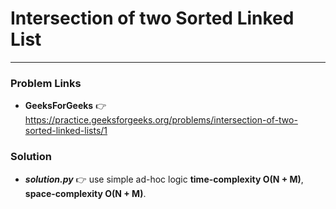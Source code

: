 # Intersection of two Sorted Linked List

---

### Problem Links
- **__GeeksForGeeks__** :point_right: https://practice.geeksforgeeks.org/problems/intersection-of-two-sorted-linked-lists/1

### Solution
- **_solution.py_** :point_right: use simple ad-hoc logic **time-complexity O(N + M)**, **space-complexity O(N + M)**.
